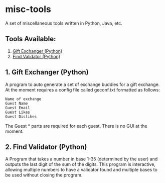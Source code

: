 # misc-tools
A set of miscellaneous tools written in Python, Java, etc.

## Tools Available:

1. [Gift Exchanger (Python)](#gifte)
2. [Find Validator (Python)](#fvalid)

## 1. Gift Exchanger (Python) <a name=gifte></a>

A program to auto generate a set of exchange buddies for a gift exchange.  At the moment requires a config file called geconf.txt formatted as follows:

    Name of exchange
    Guest Name
    Guest Email
    Guest Likes
    Guest Dislikes
    
The Guest * parts are required for each guest.
There is no GUI at the moment.

## 2. Find Validator (Python) <a name=fvalid></a>

A Program that takes a number in base 1-35 (determined by the user) and outputs the last digit of the sum of the digits.
This program is interactive, allowing multiple numbers to have a validator found and multiple bases to be used without closing the program.
